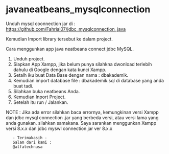 # javaneatbeans_mysqlconnection

Unduh mysql coonnection jar di : https://github.com/Fahrial07/jdbc_mysqlconnection_java

Kemudian Import library tersebut ke dalam project.

Cara menggunkan app java neatbeans connect jdbc MySQL.

1. Unduh project.
2. Siapkan App Xampp, jika belum punya silahkna dwonload terlebih dahulu di Google dengan kata kunci Xampp.
3. Setalh iku buat Data Base dengan nama : dbakademik.
4. Kemudian import database file : dbakademik.sql di database yang anda buat tadi.
5. Silahkan buka neatbeans Anda.
6. Kemudian Inport Project.
7. Setelah itu run / Jalankan.

NOTE : Jika ada error silahkan baca errornya, kemungkinan versi Xampp dan jdbc mysql connection .jar yang berbeda versi, atau versi lama yang anda gunakan. silahkan samakana.
       Saya sarankan menggunkan Xampp versi 8.x.x dan jdbc myswl connection jar ver 8.x.x
       
       - Terimakasih -
       Salam dari kami :
       @alfatechnusa
